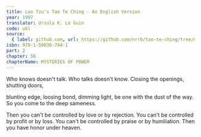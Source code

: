 ```yaml
---
title: Lao Tzu's Tao Te Ching - An English Version
year: 1997
translator: Ursula K. Le Guin
code: ukl
source:
  { label: github.com, url: https://github.com/nrrb/tao-te-ching/tree/master }
isbn: 978-1-59030-744-1
part: 2
chapter: 56
chapterName: MYSTERIES OF POWER
---
```


Who knows
doesn't talk.
Who talks
doesn't know.
Closing the openings,
shutting doors,

blunting edge,
loosing bond,
dimming light,
be one with the dust of the way.
So you come to the deep sameness.

Then you can't be controlled by love
or by rejection.
You can't be controlled by profit
or by loss.
You can't be controlled by praise
or by humiliation.
Then you have honor under heaven.
